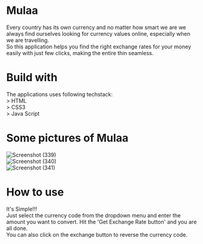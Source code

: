 # Mulaa
Every country has its own currency and no matter how smart we are we always find ourselves looking for currency values online, especially when we are travelling.</br>
So this application helps you find the right exchange rates for your money easily with just few clicks, making the entire thin seamless.

# Build with
The applications uses following techstack:
</br> > HTML
</br> > CSS3
</br> > Java Script

# Some pictures of Mulaa

![Screenshot (339)](https://user-images.githubusercontent.com/90374307/155871467-1794ff9f-dd5b-4939-ad1b-1ff81cd31a0d.png)</br>
![Screenshot (340)](https://user-images.githubusercontent.com/90374307/155871612-80051e45-a180-4246-95fd-c951b32b4553.png)</br>
![Screenshot (341)](https://user-images.githubusercontent.com/90374307/155871474-32df909e-721d-4546-aa32-5598e4a5ea67.png)

# How to use
It's Simple!!!
</br> Just select the currency code from the dropdown menu and enter the amount you want to convert. Hit the 'Get Exchange Rate button' and you are all done.</br> 
You can also click on the exchange button to reverse the currency code.
